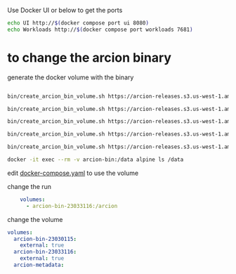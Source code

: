 Use Docker UI or below to get the ports
```bash
echo UI http://$(docker compose port ui 8080)
echo Workloads http://$(docker compose port workloads 7681)
```

# to change the arcion binary

generate the docker volume with the binary

```bash

bin/create_arcion_bin_volume.sh https://arcion-releases.s3.us-west-1.amazonaws.com/general/replicant/replicant-cli-23.02.01.21.zip

bin/create_arcion_bin_volume.sh https://arcion-releases.s3.us-west-1.amazonaws.com/general/replicant/replicant-cli-23.03.31.21.zip

bin/create_arcion_bin_volume.sh https://arcion-releases.s3.us-west-1.amazonaws.com/general/replicant/replicant-cli-23.04.30.19.zip

bin/create_arcion_bin_volume.sh https://arcion-releases.s3.us-west-1.amazonaws.com/general/replicant/replicant-cli-23.05.31.7.zip

bin/create_arcion_bin_volume.sh https://arcion-releases.s3.us-west-1.amazonaws.com/general/replicant/develop/replicant-cli-latest.zip

docker -it exec --rm -v arcion-bin:/data alpine ls /data
```

edit [docker-compose.yaml](./docker-compose.yaml) to use the volume

change the run
```yaml
    volumes:
      - arcion-bin-23033116:/arcion
```    

change the volume
```yaml
volumes:
  arcion-bin-23030115:
    external: true
  arcion-bin-23033116:
    external: true
  arcion-metadata:
```